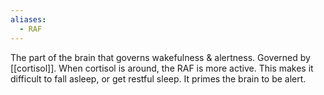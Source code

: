 ```yaml
---
aliases:
  - RAF
---
```

The part of the brain that governs wakefulness & alertness. Governed by [[cortisol]]. When cortisol is around, the RAF is more active. This makes it difficult to fall asleep, or get restful sleep. It primes the brain to be alert.